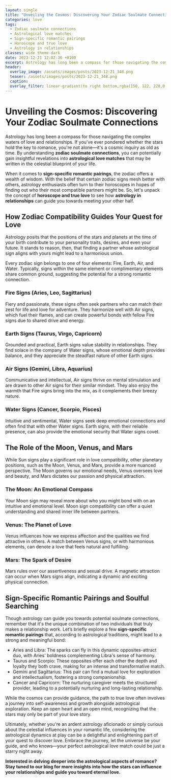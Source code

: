 ```yaml
---
layout: single
title: "Unveiling the Cosmos: Discovering Your Zodiac Soulmate Connections"
categories: love
tags:
  - Zodiac soulmate connections
  - Astrological love matches
  - Sign-specific romantic pairings
  - Horoscope and true love
  - Astrology in relationships
classes: wide theme-dark
date: 2023-12-21 12:02:36 +0100
excerpt: Astrology has long been a compass for those navigating the complex waters of love and relationships.
header:
  overlay_image: /assets/images/posts/2023-12-21_348.png
  teaser: /assets/images/posts/2023-12-21_348.png
  caption: 
  overlay_filter: linear-gradient(to right bottom,rgba(150, 122, 220,0.8), rgba(255,245,208,0.5))
---
```

# Unveiling the Cosmos: Discovering Your Zodiac Soulmate Connections

Astrology has long been a compass for those navigating the complex waters of love and relationships. If you've ever pondered whether the stars hold the key to romance, you're not alone—it's a cosmic inquiry as old as time. By understanding **zodiac soulmate connections**, you can potentially gain insightful revelations into **astrological love matches** that may be written in the celestial blueprint of your life.

When it comes to **sign-specific romantic pairings**, the zodiac offers a wealth of wisdom. With the belief that certain zodiac signs mesh better with others, astrology enthusiasts often turn to their horoscopes in hopes of finding out who their most compatible partners might be. So, let's unpack the concept of **horoscope and true love** to see how **astrology in relationships** can guide you towards meeting your other half.

## How Zodiac Compatibility Guides Your Quest for Love

Astrology posits that the positions of the stars and planets at the time of your birth contribute to your personality traits, desires, and even your future. It stands to reason, then, that finding a partner whose astrological sign aligns with yours might lead to a harmonious union.

Every zodiac sign belongs to one of four elements: Fire, Earth, Air, and Water. Typically, signs within the same element or complimentary elements share common ground, suggesting the potential for a strong romantic connection.

### Fire Signs (Aries, Leo, Sagittarius)
Fiery and passionate, these signs often seek partners who can match their zest for life and love for adventure. They harmonize well with Air signs, which fuel their flames, and can create powerful bonds with fellow Fire signs due to shared drive and energy.

### Earth Signs (Taurus, Virgo, Capricorn)
Grounded and practical, Earth signs value stability in relationships. They find solace in the company of Water signs, whose emotional depth provides balance, and they appreciate the steadfast nature of other Earth signs.

### Air Signs (Gemini, Libra, Aquarius)
Communicative and intellectual, Air signs thrive on mental stimulation and are drawn to other Air signs for their similar mindset. They also enjoy the warmth that Fire signs bring into the mix, as it complements their breezy nature.

### Water Signs (Cancer, Scorpio, Pisces)
Intuitive and sentimental, Water signs seek deep emotional connections and often find that with other Water signs. Earth signs, with their reliable presence, can also provide the emotional security that Water signs covet.

## The Role of the Moon, Venus, and Mars

While Sun signs play a significant role in love compatibility, other planetary positions, such as the Moon, Venus, and Mars, provide a more nuanced perspective. The Moon governs our emotional needs, Venus oversees love and beauty, and Mars dictates our passion and physical attraction.

### The Moon: An Emotional Compass
Your Moon sign may reveal more about who you might bond with on an intuitive and emotional level. Moon sign compatibility can offer a quiet understanding and shared inner life between partners.

### Venus: The Planet of Love
Venus influences how we express affection and the qualities we find attractive in others. A match between Venus signs, or with harmonious elements, can denote a love that feels natural and fulfilling.

### Mars: The Spark of Desire
Mars rules over our assertiveness and sexual drive. A magnetic attraction can occur when Mars signs align, indicating a dynamic and exciting physical connection.

## Sign-Specific Romantic Pairings and Soulful Searching

Though astrology can guide you towards potential soulmate connections, remember that it's the unique combination of two individuals that truly makes a relationship work. Let’s briefly explore a few **sign-specific romantic pairings** that, according to astrological traditions, might lead to a strong and meaningful bond:

- Aries and Libra: The sparks can fly in this dynamic opposites-attract duo, with Aries' boldness complementing Libra's sense of harmony.
- Taurus and Scorpio: These opposites offer each other the depth and loyalty they both crave, making for an intense and transformative match.
- Gemini and Sagittarius: This pair can find a mutual love for exploration and intellectualism, fostering a strong companionship.
- Cancer and Capricorn: The nurturing caregiver meets the structured provider, leading to a potentially nurturing and long-lasting relationship.

While the cosmos can provide guidance, the path to true love often involves a journey into self-awareness and growth alongside astrological exploration. Keep an open heart and an open mind, recognizing that the stars may only be part of your love story.

Ultimately, whether you're an ardent astrology aficionado or simply curious about the celestial influences in your romantic life, considering the astrological dynamics at play can be a delightful and enlightening part of your quest to discover love. Embrace the journey, let the universe be your guide, and who knows—your perfect astrological love match could be just a starry night away.

**Interested in delving deeper into the astrological aspects of romance? Stay tuned to our blog for more insights into how the stars can influence your relationships and guide you toward eternal love.**